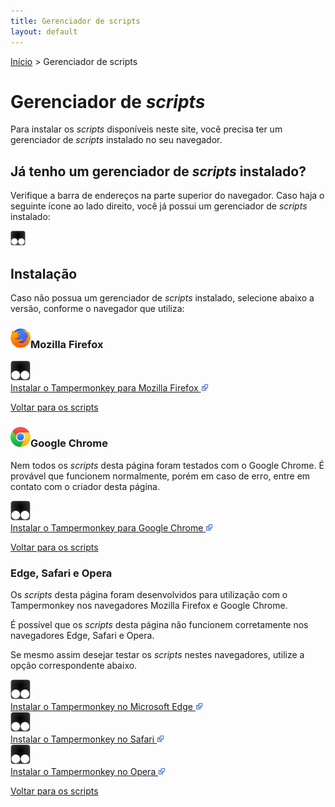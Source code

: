 ```yaml
---
title: Gerenciador de scripts
layout: default
---
```


[Início](/) > Gerenciador de scripts

# Gerenciador de _scripts_

Para instalar os _scripts_ disponíveis neste site, você precisa ter um
gerenciador de _scripts_ instalado no seu navegador.

## Já tenho um gerenciador de _scripts_ instalado?

Verifique a barra de endereços na parte superior do navegador. Caso haja o
seguinte ícone ao lado direito, você já possui um gerenciador de _scripts_
instalado:

<img src="images/tampermonkey.svg" width="24" height="24">

## Instalação

Caso não possua um gerenciador de _scripts_ instalado, selecione abaixo a
versão, conforme o navegador que utiliza:

<h3 class="titulo-icone"><img src="images/firefox.svg" alt="" width="32" height="32">Mozilla Firefox</h3>

<div class="desktop">
<div class="icon">
<a href="https://addons.mozilla.org/pt-BR/firefox/addon/tampermonkey/" target="_blank">
<img src="images/tampermonkey.svg" alt=" " width="32" height="32"/>
<br>
Instalar o Tampermonkey para Mozilla Firefox
<img src="images/newwindow.svg" alt=" " width="12" height="12"/>
</a>
</div>
</div>

[Voltar para os scripts][scripts]

<h3 class="titulo-icone"><img src="images/chrome.svg" alt="" width="32" height="32">Google Chrome</h3>

Nem todos os _scripts_ desta página foram testados com o Google Chrome. É
provável que funcionem normalmente, porém em caso de erro, entre em contato
com o criador desta página.

<div class="desktop">
<div class="icon">
<a href="https://chrome.google.com/webstore/detail/tampermonkey/dhdgffkkebhmkfjojejmpbldmpobfkfo" target="_blank" rel="noopener">
<img src="images/tampermonkey.svg" alt=" " width="32" height="32"/>
<br>
Instalar o Tampermonkey para Google Chrome
<img src="images/newwindow.svg" alt=" " width="12" height="12"/>
</a>
</div>
</div>

[Voltar para os scripts][scripts]

### Edge, Safari e Opera

Os _scripts_ desta página foram desenvolvidos para utilização com o Tampermonkey
nos navegadores Mozilla Firefox e Google Chrome.

É possível que os _scripts_ desta página não funcionem corretamente nos
navegadores Edge, Safari e Opera.

Se mesmo assim desejar testar os _scripts_ nestes navegadores, utilize a opção
correspondente abaixo.

<div class="desktop">

<div class="icon">
<a href="http://tampermonkey.net/?locale=pt&amp;browser=edge" target="_blank" rel="noopener">
<img src="images/tampermonkey.svg" alt=" " width="32" height="32"/>
<br>
Instalar o Tampermonkey no Microsoft Edge
<img src="images/newwindow.svg" alt=" " width="12" height="12"/>
</a>
</div>

<div class="icon">
<a href="http://tampermonkey.net/?locale=pt&amp;browser=safari" target="_blank" rel="noopener">
<img src="images/tampermonkey.svg" alt=" " width="32" height="32"/>
<br>
Instalar o Tampermonkey no Safari
<img src="images/newwindow.svg" alt=" " width="12" height="12"/>
</a>
</div>

<div class="icon">
<a href="http://tampermonkey.net/?locale=pt&amp;browser=opera" target="_blank" rel="noopener">
<img src="images/tampermonkey.svg" alt=" " width="32" height="32"/>
<br>
Instalar o Tampermonkey no Opera
<img src="images/newwindow.svg" alt=" " width="12" height="12"/>
</a>
</div>

</div>

[Voltar para os scripts][scripts]

[scripts]: /#scripts
